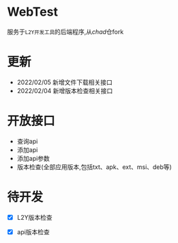 # WebTest
服务于`L2Y开发工具`的后端程序,从*chad*仓fork

# 更新
- 2022/02/05 新增文件下载相关接口
- 2022/02/04 新增版本检查相关接口

# 开放接口
- 查询api
- 添加api
- 添加api参数
- 版本检查(全部应用版本,包括txt、apk、ext、msi、deb等)

# 待开发
+ [x] L2Y版本检查
* [x] api版本检查
